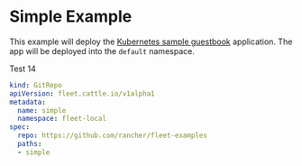 # Simple Example

This example will deploy the [Kubernetes sample guestbook](https://github.com/kubernetes/examples/tree/master/guestbook/) application.
The app will be deployed into the `default` namespace.

Test 14

```yaml
kind: GitRepo
apiVersion: fleet.cattle.io/v1alpha1
metadata:
  name: simple
  namespace: fleet-local
spec:
  repo: https://github.com/rancher/fleet-examples
  paths:
  - simple
```
